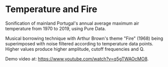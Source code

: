 # Temperature and Fire
Sonification of mainland Portugal's annual average maximum air temperature from 1970 to 2019, using Pure Data.


Musical borrowing technique with Arthur Brown's theme "Fire" (1968) being superimposed with noise filtered according to temperature data points.
Higher values produce higher amplitude, cutoff frequencies and Q. 

Demo video at: https://www.youtube.com/watch?v=q5gTWAOcMO8.

